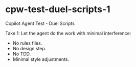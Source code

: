 # cpw-test-duel-scripts-1
Copilot Agent Test - Duel Scripts

Take 1: Let the agent do the work with minimal interference:
- No rules files.
- No design step.
- No TDD.
- Minimal style adjustments.
